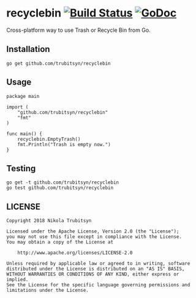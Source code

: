 # recyclebin [![Build Status](https://travis-ci.org/trubitsyn/recyclebin.svg?branch=master)](https://travis-ci.org/trubitsyn/recyclebin) [![GoDoc](https://godoc.org/github.com/trubitsyn/recyclebin?status.svg)](https://godoc.org/github.com/trubitsyn/recyclebin)
Cross-platform way to use Trash or Recycle Bin from Go.

## Installation
`go get github.com/trubitsyn/recyclebin`

## Usage
```
package main

import (
	"github.com/trubitsyn/recyclebin"
	"fmt"
)

func main() {
	recyclebin.EmptyTrash()
	fmt.Println("Trash is empty now.")
}
```

## Testing
```
go get -t github.com/trubitsyn/recyclebin
go test github.com/trubitsyn/recyclebin
```

## LICENSE
```
Copyright 2018 Nikola Trubitsyn

Licensed under the Apache License, Version 2.0 (the "License");
you may not use this file except in compliance with the License.
You may obtain a copy of the License at

    http://www.apache.org/licenses/LICENSE-2.0

Unless required by applicable law or agreed to in writing, software
distributed under the License is distributed on an "AS IS" BASIS,
WITHOUT WARRANTIES OR CONDITIONS OF ANY KIND, either express or implied.
See the License for the specific language governing permissions and
limitations under the License.
```
